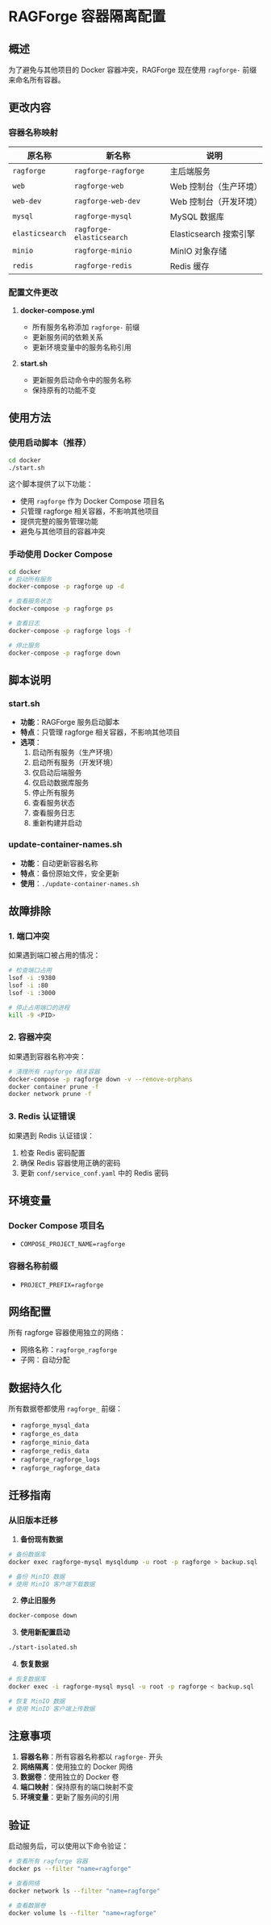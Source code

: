 # RAGForge 容器隔离配置

## 概述

为了避免与其他项目的 Docker 容器冲突，RAGForge 现在使用 `ragforge-` 前缀来命名所有容器。

## 更改内容

### 容器名称映射

| 原名称 | 新名称 | 说明 |
|--------|--------|------|
| `ragforge` | `ragforge-ragforge` | 主后端服务 |
| `web` | `ragforge-web` | Web 控制台（生产环境） |
| `web-dev` | `ragforge-web-dev` | Web 控制台（开发环境） |
| `mysql` | `ragforge-mysql` | MySQL 数据库 |
| `elasticsearch` | `ragforge-elasticsearch` | Elasticsearch 搜索引擎 |
| `minio` | `ragforge-minio` | MinIO 对象存储 |
| `redis` | `ragforge-redis` | Redis 缓存 |

### 配置文件更改

1. **docker-compose.yml**
   - 所有服务名称添加 `ragforge-` 前缀
   - 更新服务间的依赖关系
   - 更新环境变量中的服务名称引用

2. **start.sh**
   - 更新服务启动命令中的服务名称
   - 保持原有的功能不变

## 使用方法

### 使用启动脚本（推荐）

```bash
cd docker
./start.sh
```

这个脚本提供了以下功能：
- 使用 `ragforge` 作为 Docker Compose 项目名
- 只管理 ragforge 相关容器，不影响其他项目
- 提供完整的服务管理功能
- 避免与其他项目的容器冲突

### 手动使用 Docker Compose

```bash
cd docker
# 启动所有服务
docker-compose -p ragforge up -d

# 查看服务状态
docker-compose -p ragforge ps

# 查看日志
docker-compose -p ragforge logs -f

# 停止服务
docker-compose -p ragforge down
```

## 脚本说明

### start.sh
- **功能**：RAGForge 服务启动脚本
- **特点**：只管理 ragforge 相关容器，不影响其他项目
- **选项**：
  1. 启动所有服务（生产环境）
  2. 启动所有服务（开发环境）
  3. 仅启动后端服务
  4. 仅启动数据库服务
  5. 停止所有服务
  6. 查看服务状态
  7. 查看服务日志
  8. 重新构建并启动

### update-container-names.sh
- **功能**：自动更新容器名称
- **特点**：备份原始文件，安全更新
- **使用**：`./update-container-names.sh`

## 故障排除

### 1. 端口冲突
如果遇到端口被占用的情况：
```bash
# 检查端口占用
lsof -i :9380
lsof -i :80
lsof -i :3000

# 停止占用端口的进程
kill -9 <PID>
```

### 2. 容器冲突
如果遇到容器名称冲突：
```bash
# 清理所有 ragforge 相关容器
docker-compose -p ragforge down -v --remove-orphans
docker container prune -f
docker network prune -f
```

### 3. Redis 认证错误
如果遇到 Redis 认证错误：
1. 检查 Redis 密码配置
2. 确保 Redis 容器使用正确的密码
3. 更新 `conf/service_conf.yaml` 中的 Redis 密码

## 环境变量

### Docker Compose 项目名
- `COMPOSE_PROJECT_NAME=ragforge`

### 容器名称前缀
- `PROJECT_PREFIX=ragforge`

## 网络配置

所有 ragforge 容器使用独立的网络：
- 网络名称：`ragforge_ragforge`
- 子网：自动分配

## 数据持久化

所有数据卷都使用 `ragforge_` 前缀：
- `ragforge_mysql_data`
- `ragforge_es_data`
- `ragforge_minio_data`
- `ragforge_redis_data`
- `ragforge_ragforge_logs`
- `ragforge_ragforge_data`

## 迁移指南

### 从旧版本迁移

1. **备份现有数据**
```bash
# 备份数据库
docker exec ragforge-mysql mysqldump -u root -p ragforge > backup.sql

# 备份 MinIO 数据
# 使用 MinIO 客户端下载数据
```

2. **停止旧服务**
```bash
docker-compose down
```

3. **使用新配置启动**
```bash
./start-isolated.sh
```

4. **恢复数据**
```bash
# 恢复数据库
docker exec -i ragforge-mysql mysql -u root -p ragforge < backup.sql

# 恢复 MinIO 数据
# 使用 MinIO 客户端上传数据
```

## 注意事项

1. **容器名称**：所有容器名称都以 `ragforge-` 开头
2. **网络隔离**：使用独立的 Docker 网络
3. **数据卷**：使用独立的 Docker 卷
4. **端口映射**：保持原有的端口映射不变
5. **环境变量**：更新了服务间的引用

## 验证

启动服务后，可以使用以下命令验证：

```bash
# 查看所有 ragforge 容器
docker ps --filter "name=ragforge"

# 查看网络
docker network ls --filter "name=ragforge"

# 查看数据卷
docker volume ls --filter "name=ragforge"
``` 